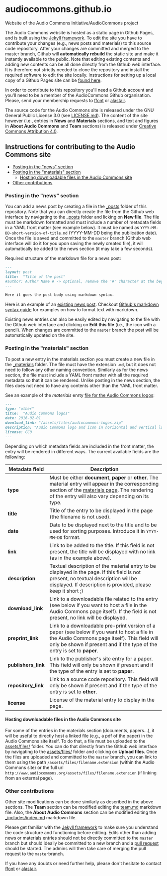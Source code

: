 # audiocommons.github.io
Website of the Audio Commons Initiative/AudioCommons project

The Audio Commons website is hosted as a static page in Github Pages, and is built using the [Jekyll framework](http://jekyllrb.com).
To edit the site you have to contribute your changes (e.g., news posts and materials) to this source code repository. 
After your changes are committed and merged to the master branch, Github will **automatically rebuild** the static site and make it instantly available to the public.
Note that editing existing contents and adding new contents can be all done directly from the Github web interface.
It is therefore not strictly needed to clone the repository and install the required software to edit the site locally. Instructions for setting up a local copy of a Github Pages site can be [found here](https://help.github.com/articles/setting-up-your-pages-site-locally-with-jekyll/).

In order to contribute to this repository you'll need a Github account and you'll need to be a member of the AudioCommons Github organisation. Please, send your membership requests to [ffont](https://github.com/ffont) or [alastair](https://github.com/alastair).

The source code for the Audio Commons site is released under the GNU General Public License 3.0 (see [LICENSE.md](https://github.com/AudioCommons/audiocommons.github.io/blob/master/LICENSE.md)).
The content of the site however (i.e., entries in **News** and  **Materials** sections, and text and figures in **About Audio Commons** and **Team** sections) is released under [Creative Commons Attribution 4.0](https://creativecommons.org/licenses/by/4.0/).


## Instructions for contributing to the Audio Commons site

* [Posting in the "news" section](#posting-in-the-news-section)
* [Posting in the "materials" section](#posting-in-the-materials-section)
  * [Hosting downloadable files in the Audio Commons site](#hosting-downloadable-files-in-the-audio-commons-site)
* [Other contributions](#other-contributions)

### Posting in the "news" section

You can add a news post by creating a file in the [_posts](https://github.com/AudioCommons/audiocommons.github.io/tree/master/_posts) folder of this repository.
Note that you can directly create the file from the Github web interface by navigating to the [_posts](https://github.com/AudioCommons/audiocommons.github.io/tree/master/_posts) folder and licking on **New file**.
The file must be markdown formatted and must include a number of metadata fields in a YAML front matter (see example below). 
It must be named as `YYYY-MM-DD-short-version-of-title.md` (YYYY-MM-DD being the publication date).
Once the file is saved and committed to the `master` branch (Github web interface will do it for you upon saving the newly created file), it will automatically be added to the news section (it may take a few seconds).

Required structure of the markdown file for a news post:

```markdown
---
layout: post
title:  "Title of the post"
#author: Author Name # -> optional, remove the '#' character at the begginning of the line if you want to include the author name
---

Here it goes the post body using markdown syntax.
```

Here is an example of an [existing news post](https://raw.githubusercontent.com/AudioCommons/audiocommons.github.io/master/_posts/2016-02-04-audiocommons-61st-aes.md).
Checkout [Github's markdown syntax guide](https://guides.github.com/features/mastering-markdown/) for examples on how to format text with markdown.

Existing news entries can also be easily edited by navigating to the file with the Github web interface and clicking on **Edit this file** (i.e., the icon with a pencil). When changes are committed to the `master` branch the post will be automatically updated on the site.


### Posting in the "materials" section

To post a new entry in the materials section you must create a new file in the [_materials](https://github.com/AudioCommons/audiocommons.github.io/tree/master/_materials) folder.
The file must have the extension `.md`, but it does not need to follow any other naming convention.
Similarly as for the news section, the file must include a YAML front matter with all the required metadata so that it can be rendered. Unlike posting in the news section, the files does not need to have any contents other than the YAML front matter.

See an example of the *materials* enrty [file for the Audio Commons logos](https://github.com/AudioCommons/audiocommons.github.io/blob/master/_materials/logo_exports.md):

```markdown
---
type: "other"
title:  "Audio Commons logos"
date: 2016-02-01
download_link: "/assets/files/audiocommons-logos.zip"
description: "Audio Commons logo and icon in horizontal and vertical layouts and in png and svg formats."
license: CC0
---
```

Depending on which metadata fields are included in the front matter, the entry will be rendered in different ways.
The current available fields are the following:

**Metadata field** | **Description**
------------ | -------------
**type** | Must be either **document**, **paper** or **other**. The material entry will appear in the corresponding section of the [materials page](http://www.audiocommons.org/materials/). The rendering of the entry will also vary depending on its type.
**title** | Title of the entry to be displayed in the page (the filename is not used).
**date** | Date to be displayed next to the title and to be used for sorting purposes. Introduce it in ``YYYY-MM-DD`` format.
**link** | Link to be added to the title. If this field is not present, the title will be displayed with no link (as in the example above).
**description** | Textual description of the material entry to be displayed in the page. If this field is not present, no textual description will be displayed. If description is provided, please keep it short ;)
**download_link** | Link to a downloadable file related to the entry (see below if you want to host a file in the Audio Commons page itself). If the field is not present, no link will be displayed.
**preprint_link** | Link to a downloadable pre-print version of a paper (see below if you want to host a file in the Audio Commons page itself). This field will only be shown if present and if the type of the entry is set to **paper**.
**publishers_link** | Link to the publisher's site entry for a paper. This field will only be shown if present and if the type of the entry is set to **paper**.
**repository_link** | Link to a source code repository. This field will only be shown if present and if the type of the entry is set to **other**.
**license** | License of the material entry to display in the page.

#### Hosting downloadable files in the Audio Commons site

For some of the entries in the materials section (documents, papers...), it will be useful to directly host a linked file (e.g., a pdf of the paper) in the Audio Commons site itself. 
To do that, a file must be uploaded to the [assets/files/](https://github.com/AudioCommons/audiocommons.github.io/tree/master/assets/files) folder.
You can do that directly from the Github web interface by navigating to the [assets/files/](https://github.com/AudioCommons/audiocommons.github.io/tree/master/assets/files) folder and clicking on **Upload files**.
Once the files are uploaded and committed to the `master` branch, you can link to them using the path `/assets/files/filename.extension` (within the Audio Commons site) or the full url `http://www.audiocommons.org/assets/files/filename.extension` (if linking from an external page).


### Other contributions

Other site modifications can be done similarly as described in the above sections.
The **Team** section can be modified editing the [team.md](https://github.com/AudioCommons/audiocommons.github.io/blob/master/team.md) markdown file.
Also, the **About Audio Commons** section can be modified editing the [_includes/index.md](https://github.com/AudioCommons/audiocommons.github.io/blob/master/_includes/index.md) markdown file.

Please get familiar with the [Jekyll framework](http://jekyllrb.com) to make sure you understand the code structure and functioning before editing. Edits other than adding news or materials entries should not be directly committed to the `master` branch but should ideally be committed to a new branch and a [pull request](https://help.github.com/articles/using-pull-requests/) should be started. 
The admins will then take care of merging the pull request to the `master`branch.

If you have any doubts or need further help, please don't hesitate to contact [ffont](https://github.com/ffont) or [alastair](https://github.com/alastair).
